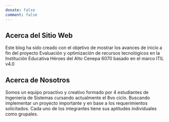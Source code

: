 ```yaml
---
donate: false
comment: false
---
```


## Acerca del Sitio Web
Este blog ha sido creado con el objetivo de mostrar los avances de inicio a fin del proyecto Evaluación y optimización de recursos tecnológicos en la Institución Educativa Héroes del Alto Cenepa 6070 basado en el marco ITIL v4.0

## Acerca de Nosotros

Somos un equipo proactivo y creativo formado por 4 estudiantes de Ingeniería de Sistemas cursando actualmente el 8vo ciclo. Buscando implementar un proyecto importante y en base a los requerimientos solicitados. Cada uno de los integrantes tiene sus aptitudes individuales como grupales.